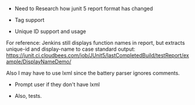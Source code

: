 - Need to Research how junit 5 report format has changed

- Tag support
- Unique ID support and usage

For reference: Jenkins still displays function names in report, but
extracts unique-id and display-name to case standard output:
https://junit.ci.cloudbees.com/job/JUnit5/lastCompletedBuild/testReport/example/DisplayNameDemo/

Also I may have to use lxml since the battery parser ignores comments.

- Prompt user if they don't have lxml

- Also, tests.

